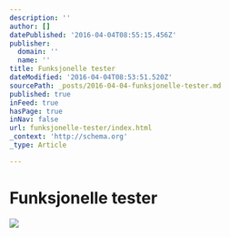 ```yaml
---
description: ''
author: []
datePublished: '2016-04-04T08:55:15.456Z'
publisher:
  domain: ''
  name: ''
title: Funksjonelle tester
dateModified: '2016-04-04T08:53:51.520Z'
sourcePath: _posts/2016-04-04-funksjonelle-tester.md
published: true
inFeed: true
hasPage: true
inNav: false
url: funksjonelle-tester/index.html
_context: 'http://schema.org'
_type: Article

---
```

# Funksjonelle tester
![](https://the-grid-user-content.s3-us-west-2.amazonaws.com/008858fb-b5a7-4b9d-a488-5621351df3ef.png)